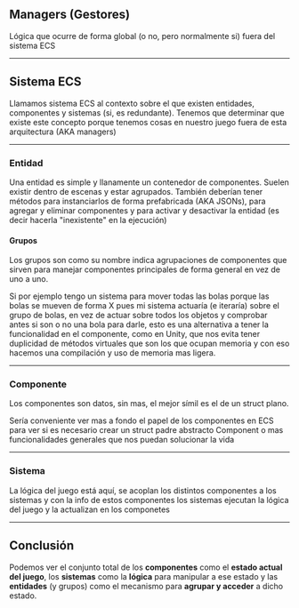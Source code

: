 ## Managers (Gestores)

Lógica que ocurre de forma global (o no, pero normalmente si) fuera del sistema ECS

---

## Sistema ECS

Llamamos sistema ECS al contexto sobre el que existen entidades, componentes y sistemas (si, es redundante). Tenemos que determinar que existe este concepto porque tenemos cosas en nuestro juego fuera de esta arquitectura (AKA managers)

---

### Entidad

Una entidad es simple y llanamente un contenedor de componentes. Suelen existir dentro de escenas y estar agrupados. También deberían tener métodos para instanciarlos de forma prefabricada (AKA JSONs), para agregar y eliminar componentes y para activar y desactivar la entidad (es decir hacerla "inexistente" en la ejecución)

#### Grupos

Los grupos son como su nombre indica agrupaciones de componentes que sirven para manejar componentes principales de forma general en vez de uno a uno.

Si por ejemplo tengo un sistema para mover todas las bolas porque las bolas se mueven de forma X pues mi sistema actuaría (e iteraría) sobre el grupo de bolas, en vez de actuar sobre todos los objetos y comprobar antes si son o no una bola para darle, esto es una alternativa a tener la funcionalidad en el componente, como en Unity, que nos evita tener duplicidad de métodos virtuales que son los que ocupan memoria y con eso hacemos una compilación y uso de memoria mas ligera.

---

### Componente

Los componentes son datos, sin mas, el mejor símil es el de un struct plano.

Sería conveniente ver mas a fondo el papel de los componentes en ECS para ver si es necesario crear un struct padre abstracto Component o mas funcionalidades generales que nos puedan solucionar la vida

---

### Sistema

La lógica del juego está aquí, se acoplan los distintos componentes a los sistemas y con la info de estos componentes los sistemas ejecutan la lógica del juego y la actualizan en los componetes

---

## Conclusión

Podemos ver el conjunto total de los **componentes** como el **estado actual del juego**, los **sistemas** como la **lógica** para manipular a ese estado y las **entidades** (y grupos) como el mecanismo para **agrupar y acceder** a dicho estado.